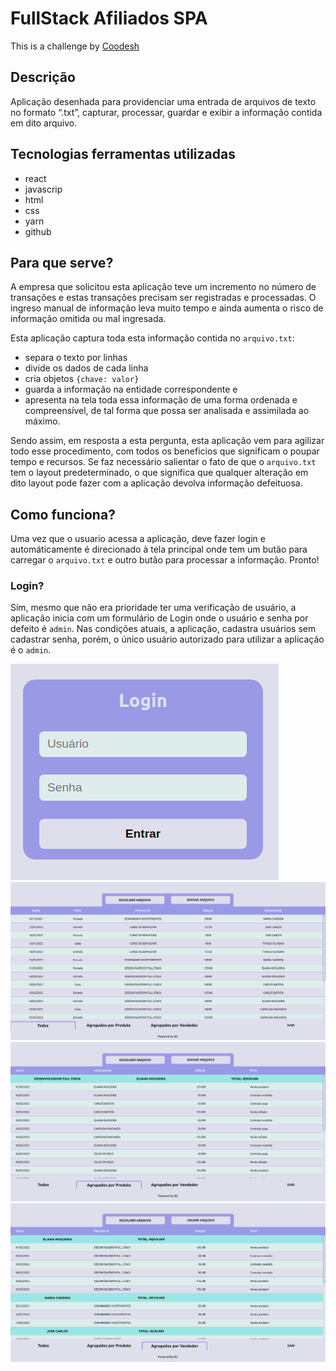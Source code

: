 # FullStack Afiliados SPA

This is a challenge by [Coodesh](https://coodesh.com/)

## Descrição

Aplicação desenhada para providenciar uma entrada de arquivos de texto no formato “.txt”, capturar, processar, guardar e exibir a informação contida em dito arquivo.

## Tecnologias ferramentas utilizadas

- react
- javascrip
- html
- css
- yarn
- github

## Para que serve?

A empresa que solicitou esta aplicação teve um incremento no número de transações e estas transações precisam ser registradas e processadas. O ingreso manual de informação leva muito tempo e ainda aumenta o risco de informação omitida ou mal ingresada.

Esta aplicação captura toda esta informação contida no `arquivo.txt`:

- separa o texto por linhas
- divide os dados de cada linha
- cria objetos `{chave: valor}`
- guarda a informação na entidade correspondente e
- apresenta na tela toda essa informação de uma forma ordenada e compreensível, de tal forma que possa ser analisada e assimilada ao máximo.

Sendo assim, em resposta a esta pergunta, esta aplicação vem para agilizar todo esse procedimento, com todos os beneficios que significam o poupar tempo e recursos. Se faz necessário salientar o fato de que o `arquivo.txt` tem o layout predeterminado, o que significa que qualquer alteração em dito layout pode fazer com a aplicação devolva informação defeituosa.

## Como funciona?

Uma vez que o usuario acessa a aplicação, deve fazer login e automáticamente é direcionado à tela principal onde tem um butão para carregar o `arquivo.txt` e outro butão para processar a informação. Pronto!

### Login?

Sim, mesmo que não era prioridade ter uma verificação de usuário, a aplicação inicia com um formulário de Login onde o usuário e senha por defeito é `admin`. Nas condições atuais, a aplicação, cadastra usuários sem cadastrar senha, porém, o único usuário autorizado para utilizar a aplicação é o `admin`.

![login](public/fullstack-afiliados-login.png)
![all-movements](public/fullstack-afiliados-all.png)
![by-product](public/fullstack-afiliados-by-product.png)
![by-user](public/fullstack-afiliados-by-user.png)
